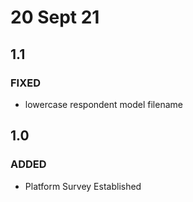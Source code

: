 # 20 Sept 21
## 1.1
### FIXED
- lowercase respondent model filename
## 1.0
### ADDED
- Platform Survey Established

